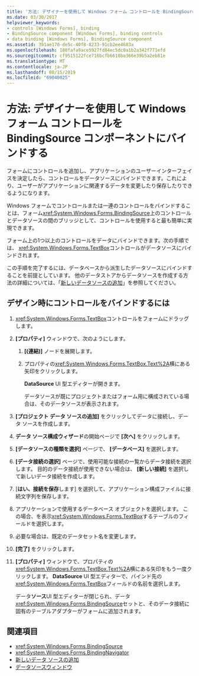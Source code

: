 ```yaml
---
title: '方法: デザイナーを使用して Windows フォーム コントロールを BindingSource コンポーネントにバインドする'
ms.date: 03/30/2017
helpviewer_keywords:
- controls [Windows Forms], binding
- BindingSource component [Windows Forms], binding controls
- data binding [Windows Forms], BindingSource component
ms.assetid: 391ae170-de5c-40f8-8233-91cb2ee4683a
ms.openlocfilehash: 180fafa9ace5927fd84ec5dc0a1b2a342f771efd
ms.sourcegitcommit: cf9515122fce716bcfb6618ba366e39b5a2eb81e
ms.translationtype: MT
ms.contentlocale: ja-JP
ms.lasthandoff: 08/15/2019
ms.locfileid: "69040025"
---
```

# <a name="how-to-bind-windows-forms-controls-with-the-bindingsource-component-using-the-designer"></a>方法: デザイナーを使用して Windows フォーム コントロールを BindingSource コンポーネントにバインドする
フォームにコントロールを追加し、アプリケーションのユーザーインターフェイスを決定したら、コントロールをデータソースにバインドできます。これにより、ユーザーがアプリケーションに関連するデータを変更したり保存したりできるようになります。

 Windows フォームでコントロールまたは一連のコントロールをバインドすることは、フォーム<xref:System.Windows.Forms.BindingSource>上のコントロールとデータソースの間のブリッジとして、コントロールを使用すると最も簡単に実現できます。

 フォーム上の1つ以上のコントロールをデータにバインドできます。次の手順では、 <xref:System.Windows.Forms.TextBox>コントロールがデータソースにバインドされます。

 この手順を完了するには、データベースから派生したデータソースにバインドすることを前提としています。 他のデータストアからデータソースを作成する方法の詳細については、「[新しいデータソースの追加](/visualstudio/data-tools/add-new-data-sources)」を参照してください。

## <a name="to-bind-a-control-at-design-time"></a>デザイン時にコントロールをバインドするには

1. <xref:System.Windows.Forms.TextBox>コントロールをフォームにドラッグします。

2. **[プロパティ]** ウィンドウで、次のようにします。

    1. **[(連結)]** ノードを展開します。

    2. プロパティの<xref:System.Windows.Forms.TextBox.Text%2A>横にある矢印をクリックします。

         **DataSource** UI 型エディターが開きます。

         データソースが既にプロジェクトまたはフォーム用に構成されている場合は、そのデータソースが表示されます。

3. **[プロジェクト データ ソースの追加]** をクリックしてデータに接続し、データ ソースを作成します。

4. **データ ソース構成ウィザード**の開始ページで **[次へ]** をクリックします。

5. **[データソースの種類を選択]** ページで、 **[データベース]** を選択します。

6. **[データ接続の選択]** ページで、使用可能な接続の一覧からデータ接続を選択します。 目的のデータ接続が使用できない場合は、 **[新しい接続]** を選択して新しいデータ接続を作成します。

7. [**はい、接続を保存**します] を選択して、アプリケーション構成ファイルに接続文字列を保存します。

8. アプリケーションで使用するデータベース オブジェクトを選択します。 この場合、を表示<xref:System.Windows.Forms.TextBox>するテーブルのフィールドを選択します。

9. 必要な場合は、既定のデータセット名を変更します。

10. **[完了]** をクリックします。

11. **[プロパティ]** ウィンドウで、プロパティの<xref:System.Windows.Forms.TextBox.Text%2A>横にある矢印をもう一度クリックします。 **DataSource** UI 型エディターで、バインド先の<xref:System.Windows.Forms.TextBox>フィールドの名前を選択します。

     データ**ソース**UI 型エディターが閉じられ、データ<xref:System.Windows.Forms.BindingSource>セットと、そのデータ接続に固有のテーブルアダプターがフォームに追加されます。

## <a name="see-also"></a>関連項目

- <xref:System.Windows.Forms.BindingSource>
- <xref:System.Windows.Forms.BindingNavigator>
- [新しいデータ ソースの追加](/visualstudio/data-tools/add-new-data-sources)
- [データソースウィンドウ](https://docs.microsoft.com/previous-versions/visualstudio/visual-studio-2013/6ckyxa83(v=vs.120))

